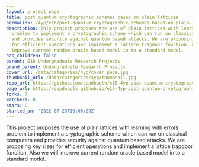 ```yaml
---
layout: project_page
title: post quantum cryptographic schemes based on plain lattices
permalink: /4yp/e16/post-quantum-cryptographic-schemes-based-on-plain-lattices/
description: This project proposes the use of plain lattices with learning with errors
  problem to implement a cryptographic scheme which can run on classical computers
  and provides security against quantum based attacks. We are proposing key sizes
  for efficient operations and implement a lattice trapdoor function. Also we will
  improve current random oracle based model in to a standard model.
has_children: false
parent: E16 Undergraduate Research Projects
grand_parent: Undergraduate Research Projects
cover_url: /data/categories/4yp/cover_page.jpg
thumbnail_url: /data/categories/4yp/thumbnail.jpg
repo_url: https://github.com/cepdnaclk/e16-4yp-post-quantum-cryptographic-schemes-based-on-plain-lattices
page_url: https://cepdnaclk.github.io/e16-4yp-post-quantum-cryptographic-schemes-based-on-plain-lattices
forks: 7
watchers: 8
stars: 8
started_on: '2022-07-25T10:06:29Z'
---
```


This project proposes the use of plain lattices with learning with errors problem to implement a cryptographic scheme which can run on classical computers and provides security against quantum based attacks. We are proposing key sizes for efficient operations and implement a lattice trapdoor function. Also we will improve current random oracle based model in to a standard model.